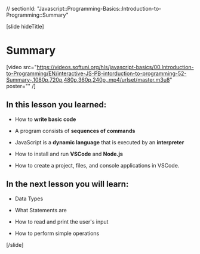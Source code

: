 // sectionId: "Javascript::Programming-Basics::Introduction-to-Programming::Summary"

[slide hideTitle]
# Summary

[video src="https://videos.softuni.org/hls/javascript-basics/00.Introduction-to-Programming/EN/interactive-JS-PB-intorduction-to-programming-52-Summary-,1080p,720p,480p,360p,240p,.mp4/urlset/master.m3u8" poster="" /]

## In this lesson you learned:

- How to **write basic code**

- A program consists of **sequences of commands**

- JavaScript is a **dynamic language** that is executed by an **interpreter** 

- How to install and run **VSCode** and **Node.js** 

- How to create a project, files, and console applications in VSCode.

## In the next lesson you will learn:

- Data Types

- What Statements are

- How to read and print the user's input

- How to perform simple operations

[/slide]

